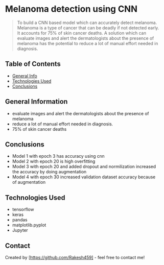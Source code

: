 # Melanoma detection using CNN
> To build a CNN based model which can accurately detect melanoma. Melanoma is a type of cancer that can be deadly if not detected early. It accounts for 75% of skin cancer deaths. A solution which can evaluate images and alert the dermatologists about the presence of melanoma has the potential to reduce a lot of manual effort needed in diagnosis.


## Table of Contents
* [General Info](#general-information)
* [Technologies Used](#technologies-used)
* [Conclusions](#conclusions)



## General Information
- evaluate images and alert the dermatologists about the presence of melanoma
- reduce a lot of manual effort needed in diagnosis.
- 75% of skin cancer deaths


## Conclusions
- Model 1 with epoch 3 has accuracy using cnn
- Model 2 with epoch 20 is high overfitting
- Model 3 with epoch 20 and added dropout and normilization increased the accuracy by doing augmentation
- Model 4 with epoch 30 increased validation dataset accuracy because of augmentation


## Technologies Used
- tensorflow 
- keras
- pandas
- matplotlib.pyplot
- Jupyter




## Contact
Created by [https://github.com/Rakesh459] - feel free to contact me!
